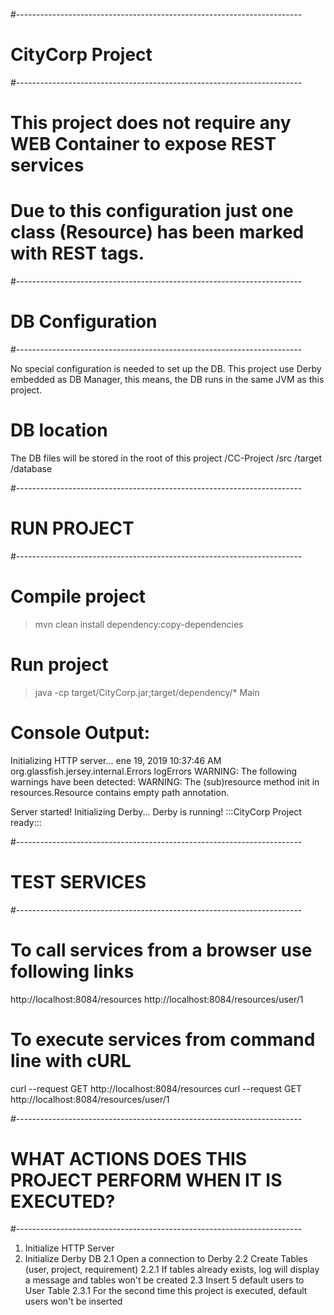 #-----------------------------------------------------------------------
# CityCorp Project
#-----------------------------------------------------------------------
# This project does not require any WEB Container to expose REST services
# Due to this configuration just one class (Resource) has been marked with REST tags.



#-----------------------------------------------------------------------
# DB Configuration
#-----------------------------------------------------------------------

No special configuration is needed to set up the DB.
This project use Derby embedded as DB Manager, this means,
the DB runs in the same JVM as this project.

# DB location
The DB files will be stored in the root of this project
/CC-Project
    /src
    /target
    /database



#-----------------------------------------------------------------------
# RUN PROJECT
#-----------------------------------------------------------------------


# Compile project
> mvn clean install dependency:copy-dependencies

# Run project
> java -cp target/CityCorp.jar;target/dependency/* Main


# Console Output: 
Initializing HTTP server...
ene 19, 2019 10:37:46 AM org.glassfish.jersey.internal.Errors logErrors
WARNING: The following warnings have been detected: WARNING: The (sub)resource method init in resources.Resource contains empty path annotation.

Server started!
Initializing Derby...
Derby is running!
:::CityCorp Project ready:::


#-----------------------------------------------------------------------
# TEST SERVICES
#-----------------------------------------------------------------------

# To call services from a browser use following links
http://localhost:8084/resources
http://localhost:8084/resources/user/1



# To execute services from command line with cURL
curl --request GET http://localhost:8084/resources
curl --request GET http://localhost:8084/resources/user/1


#-----------------------------------------------------------------------
# WHAT ACTIONS DOES THIS PROJECT PERFORM WHEN IT IS EXECUTED?
#-----------------------------------------------------------------------

1. Initialize HTTP Server
2. Initialize Derby DB
    2.1 Open a connection to Derby
    2.2 Create Tables (user, project, requirement)
        2.2.1 If tables already exists, log will display a message and tables won't be created
    2.3 Insert 5 default users to User Table
        2.3.1 For the second time this project is executed, default users won't be inserted
